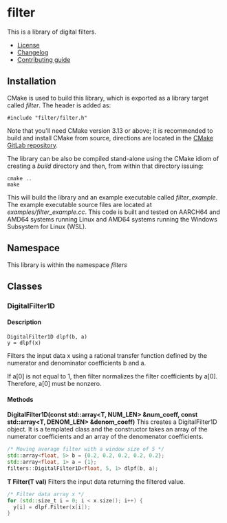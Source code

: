 # filter
This is a library of digital filters.
   * [License](LICENSE.md)
   * [Changelog](CHANGELOG.md)
   * [Contributing guide](CONTRIBUTING.md)

## Installation
CMake is used to build this library, which is exported as a library target called *filter*. The header is added as:

```
#include "filter/filter.h"
```
Note that you'll need CMake version 3.13 or above; it is recommended to build and install CMake from source, directions are located in the [CMake GitLab repository](https://github.com/Kitware/CMake).

The library can be also be compiled stand-alone using the CMake idiom of creating a *build* directory and then, from within that directory issuing:

```
cmake ..
make
```

This will build the library and an example executable called *filter_example*. The example executable source files are located at *examples/filter_example.cc*. This code is built and tested on AARCH64 and AMD64 systems running Linux and AMD64 systems running the Windows Subsystem for Linux (WSL).

## Namespace
This library is within the namespace *filters*

## Classes

### DigitalFilter1D

#### Description
```
DigitalFilter1D dlpf(b, a)
y = dlpf(x) 
```

Filters the input data x using a rational transfer function defined by the numerator and denominator coefficients b and a.

If a[0] is not equal to 1, then filter normalizes the filter coefficients by a[0]. Therefore, a[0] must be nonzero.

#### Methods

**DigitalFilter1D(const std::array<T, NUM_LEN> &num_coeff, const std::array<T, DENOM_LEN> &denom_coeff)** This creates a DigitalFilter1D object. It is a templated class and the constructor takes an array of the numerator coefficients and an array of the denomenator coefficients.

```C++
/* Moving average filter with a window size of 5 */
std::array<float, 5> b = {0.2, 0.2, 0.2, 0.2, 0.2};
std::array<float, 1> a = {1};
filters::DigitalFilter1D<float, 5, 1> dlpf(b, a);
```

**T Filter(T val)** Filters the input data returning the filtered value.

```C++
/* Filter data array x */
for (std::size_t i = 0; i < x.size(); i++) {
  y[i] = dlpf.Filter(x[i]);
}
```
